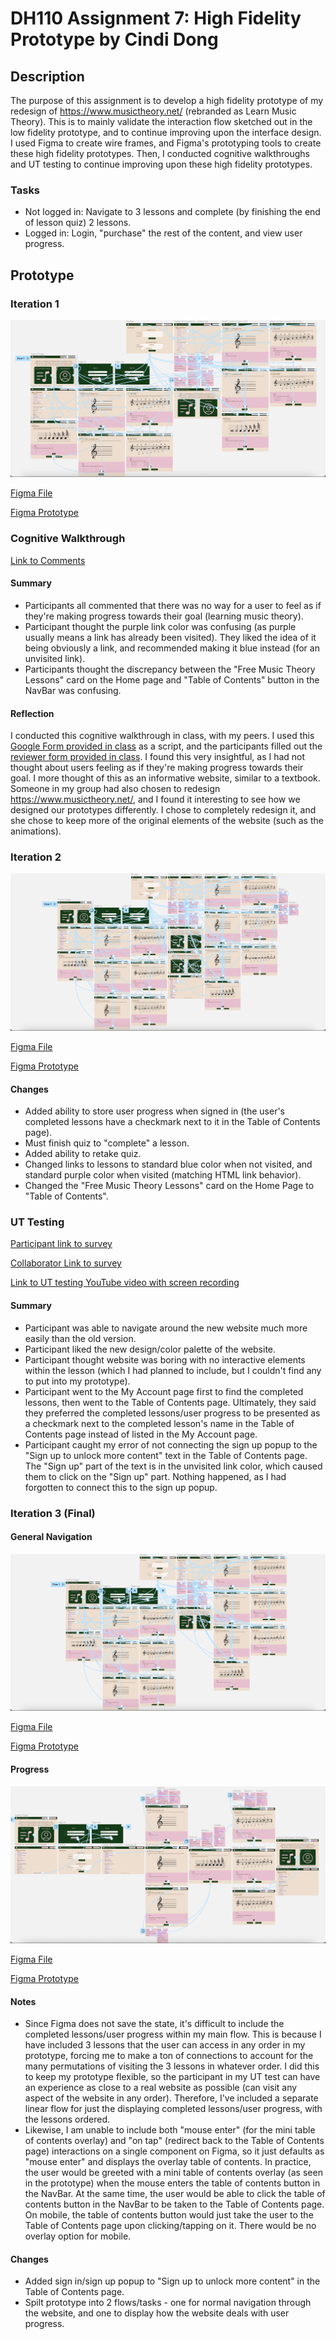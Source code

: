# DH110 Assignment 7: High Fidelity Prototype by Cindi Dong

## Description
The purpose of this assignment is to develop a high fidelity prototype of my redesign of https://www.musictheory.net/ (rebranded as Learn Music Theory). This is to mainly validate the interaction flow sketched out in the low fidelity prototype, and to continue improving upon the interface design. I used Figma to create wire frames, and Figma's prototyping tools to create these high fidelity prototypes. Then, I conducted cognitive walkthroughs and UT testing to continue improving upon these high fidelity prototypes.

### Tasks
- Not logged in: Navigate to 3 lessons and complete (by finishing the end of lesson quiz) 2 lessons.
- Logged in: Login, "purchase" the rest of the content, and view user progress.

## Prototype
### Iteration 1
![Iteration1](./Iteration1.png)

[Figma File](https://www.figma.com/file/r0msWDlELGlAJWSloyPOQg/Cognitive-Walkthrough?node-id=117%3A2652)

[Figma Prototype](https://www.figma.com/proto/r0msWDlELGlAJWSloyPOQg/Cognitive-Walkthrough?node-id=117%3A2653&scaling=scale-down&page-id=117%3A2652&starting-point-node-id=117%3A2653)

### Cognitive Walkthrough
[Link to Comments](https://docs.google.com/document/d/1SOS-NN-_a3UrTWoGuX56GD1WqbyoErZwoCBFRIQ4-U8/edit)
#### Summary
- Participants all commented that there was no way for a user to feel as if they're making progress towards their goal (learning music theory).
- Participant thought the purple link color was confusing (as purple usually means a link has already been visited). They liked the idea of it being obviously a link, and recommended making it blue instead (for an unvisited link).
- Participants thought the discrepancy between the "Free Music Theory Lessons" card on the Home page and "Table of Contents" button in the NavBar was confusing.
#### Reflection
I conducted this cognitive walkthrough in class, with my peers. I used this [Google Form provided in class](https://forms.gle/medD2E1pU6PnJeeo7) as a script, and the participants filled out the [reviewer form provided in class](https://forms.gle/b4ZAd5yDbuoVHL2PA). I found this very insightful, as I had not thought about users feeling as if they're making progress towards their goal. I more thought of this as an informative website, similar to a textbook. Someone in my group had also chosen to redesign https://www.musictheory.net/, and I found it interesting to see how we designed our prototypes differently. I chose to completely redesign it, and she chose to keep more of the original elements of the website (such as the animations).

### Iteration 2
![Iteration2](./Iteration2.png)

[Figma File](https://www.figma.com/file/Hg4KMbU53R7l7LcXRgAiyJ/Cognitive-Walkthrough-2nd-Draft?node-id=117%3A2652)

[Figma Prototype](https://www.figma.com/proto/Hg4KMbU53R7l7LcXRgAiyJ/Cognitive-Walkthrough-2nd-Draft?node-id=117%3A2653&scaling=scale-down&page-id=117%3A2652&starting-point-node-id=117%3A2653)

#### Changes
- Added ability to store user progress when signed in (the user's completed lessons have a checkmark next to it in the Table of Contents page).
- Must finish quiz to "complete" a lesson.
- Added ability to retake quiz.
- Changed links to lessons to standard blue color when not visited, and standard purple color when visited (matching HTML link behavior).
- Changed the "Free Music Theory Lessons" card on the Home Page to "Table of Contents".

### UT Testing
[Participant link to survey](https://forms.gle/4chXd5oDrXBnaATR6)

[Collaborator Link to survey](https://docs.google.com/forms/d/14V49gmvPEK9X0c57B8RyRUY48ZumZoOWZBBt6ghBLmk/edit?usp=sharing)

[Link to UT testing YouTube video with screen recording](https://youtu.be/eqiJ-iYZjSw)

#### Summary
- Participant was able to navigate around the new website much more easily than the old version.
- Participant liked the new design/color palette of the website.
- Participant thought website was boring with no interactive elements within the lesson (which I had planned to include, but I couldn't find any to put into my prototype).
- Participant went to the My Account page first to find the completed lessons, then went to the Table of Contents page. Ultimately, they said they preferred the completed lessons/user progress to be presented as a checkmark next to the completed lesson's name in the Table of Contents page instead of listed in the My Account page.
- Participant caught my error of not connecting the sign up popup to the "Sign up to unlock more content" text in the Table of Contents page. The "Sign up" part of the text is in the unvisited link color, which caused them to click on the "Sign up" part. Nothing happened, as I had forgotten to connect this to the sign up popup.

### Iteration 3 (Final)
#### General Navigation
![Iteration3](./Iteration3.png)

[Figma File](https://www.figma.com/file/ydwJChLGVRTIUWu33gTjJt/Final-Assignment-7?node-id=117%3A2652)

[Figma Prototype](https://www.figma.com/proto/ydwJChLGVRTIUWu33gTjJt/Final-Assignment-7?node-id=117%3A2653&scaling=scale-down&page-id=117%3A2652&starting-point-node-id=117%3A2653)

#### Progress
![Iteration3Progress](./Iteration3Progress.png)

[Figma File](https://www.figma.com/file/ydwJChLGVRTIUWu33gTjJt/Final-Assignment-7?node-id=313%3A3)

[Figma Prototype](https://www.figma.com/proto/ydwJChLGVRTIUWu33gTjJt/Final-Assignment-7?node-id=313%3A4&scaling=scale-down&page-id=313%3A3&starting-point-node-id=313%3A4)

#### Notes
- Since Figma does not save the state, it's difficult to include the completed lessons/user progress within my main flow. This is because I have included 3 lessons that the user can access in any order in my prototype, forcing me to make a ton of connections to account for the many permutations of visiting the 3 lessons in whatever order. I did this to keep my prototype flexible, so the participant in my UT test can have an experience as close to a real website as possible (can visit any aspect of the website in any order). Therefore, I've included a separate linear flow for just the displaying completed lessons/user progress, with the lessons ordered.
- Likewise, I am unable to include both "mouse enter" (for the mini table of contents overlay) and "on tap" (redirect back to the Table of Contents page) interactions on a single component on Figma, so it just defaults as "mouse enter" and displays the overlay table of contents. In practice, the user would be greeted with a mini table of contents overlay (as seen in the prototype) when the mouse enters the table of contents button in the NavBar. At the same time, the user would be able to click the table of contents button in the NavBar to be taken to the Table of Contents page. On mobile, the table of contents button would just take the user to the Table of Contents page upon clicking/tapping on it. There would be no overlay option for mobile.

#### Changes
- Added sign in/sign up popup to "Sign up to unlock more content" in the Table of Contents page.
- Spilt prototype into 2 flows/tasks - one for normal navigation through the website, and one to display how the website deals with user progress.
